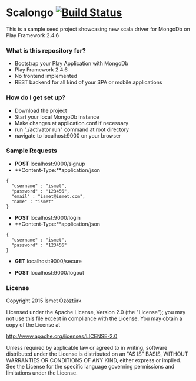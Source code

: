 # Scalongo  [![Build Status](https://travis-ci.org/iozozturk/scalongo.svg)](https://travis-ci.org/iozozturk/scalongo)

This is a sample seed project showcasing new scala driver for MongoDb on Play Framework 2.4.6

### What is this repository for? ###

* Bootstrap your Play Application with MongoDb
* Play Framework 2.4.6
* No frontend implemented
* REST backend for all kind of your SPA or mobile applications

### How do I get set up? ###

* Download the project
* Start your local MongoDb instance
* Make changes at application.conf if necessary
* run "./activator run" command at root directory
* navigate to localhost:9000 on your browser

### Sample Requests ###

* **POST** localhost:9000/signup
* **Content-Type:**application/json
```
{
  "username" : "ismet",
  "password" : "123456",
  "email" : "ismet@ismet.com",
  "name" : "ismet"
}
```

* **POST** localhost:9000/login
* **Content-Type:**application/json
```
{
  "username" : "ismet",
  "password" : "123456"
}
```

* **GET** localhost:9000/secure

* **POST** localhost:9000/logout

### License ###

Copyright 2015 İsmet Özöztürk

Licensed under the Apache License, Version 2.0 (the "License");
you may not use this file except in compliance with the License.
You may obtain a copy of the License at

http://www.apache.org/licenses/LICENSE-2.0

Unless required by applicable law or agreed to in writing, software
distributed under the License is distributed on an "AS IS" BASIS,
WITHOUT WARRANTIES OR CONDITIONS OF ANY KIND, either express or implied.
See the License for the specific language governing permissions and
limitations under the License.
